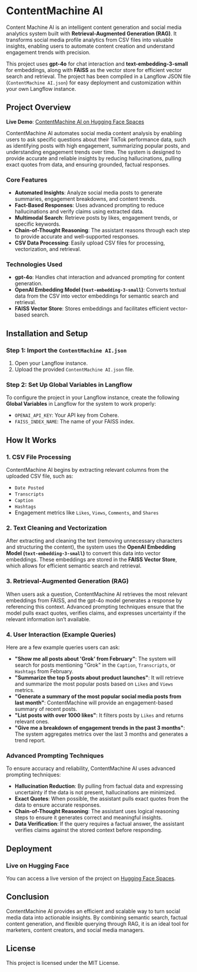 # ContentMachine AI


Content Machine AI is an intelligent content generation and social media analytics system built with **Retrieval-Augmented Generation (RAG)**. It transforms social media profile analytics from CSV files into valuable insights, enabling users to automate content creation and understand engagement trends with precision.

This project uses **gpt-4o** for chat interaction and **text-embedding-3-small** for embeddings, along with **FAISS** as the vector store for efficient vector search and retrieval. The project has been compiled in a Langflow JSON file (`ContentMachine AI.json`) for easy deployment and customization within your own Langflow instance.

## Project Overview

**Live Demo**: [ContentMachine AI on Hugging Face Spaces](https://huggingface.co/spaces/chris7rez/LangflowShow)

ContentMachine AI automates social media content analysis by enabling users to ask specific questions about their TikTok performance data, such as identifying posts with high engagement, summarizing popular posts, and understanding engagement trends over time. The system is designed to provide accurate and reliable insights by reducing hallucinations, pulling exact quotes from data, and ensuring grounded, factual responses.

### Core Features

- **Automated Insights**: Analyze social media posts to generate summaries, engagement breakdowns, and content trends.
- **Fact-Based Responses**: Uses advanced prompting to reduce hallucinations and verify claims using extracted data.
- **Multimodal Search**: Retrieve posts by likes, engagement trends, or specific keywords.
- **Chain-of-Thought Reasoning**: The assistant reasons through each step to provide accurate and well-supported responses.
- **CSV Data Processing**: Easily upload CSV files for processing, vectorization, and retrieval.

### Technologies Used

- **gpt-4o**: Handles chat interaction and advanced prompting for content generation.
- **OpenAI Embedding Model (`text-embedding-3-small`)**: Converts textual data from the CSV into vector embeddings for semantic search and retrieval.
- **FAISS Vector Store**: Stores embeddings and facilitates efficient vector-based search.

## Installation and Setup

### Step 1: Import the `ContentMachine AI.json`

1. Open your Langflow instance.
2. Upload the provided `ContentMachine AI.json` file.

### Step 2: Set Up Global Variables in Langflow

To configure the project in your Langflow instance, create the following **Global Variables** in Langflow for the system to work properly:

- `OPENAI_API_KEY`: Your API key from Cohere.
- `FAISS_INDEX_NAME`: The name of your FAISS index.

## How It Works

### 1. **CSV File Processing**
ContentMachine AI begins by extracting relevant columns from the uploaded CSV file, such as:
- `Date Posted`
- `Transcripts`
- `Caption`
- `Hashtags`
- Engagement metrics like `Likes`, `Views`, `Comments`, and `Shares`

### 2. **Text Cleaning and Vectorization**
After extracting and cleaning the text (removing unnecessary characters and structuring the content), the system uses the **OpenAI Embedding Model (`text-embedding-3-small`)** to convert this data into vector embeddings. These embeddings are stored in the **FAISS Vector Store**, which allows for efficient semantic search and retrieval.

### 3. **Retrieval-Augmented Generation (RAG)**
When users ask a question, ContentMachine AI retrieves the most relevant embeddings from FAISS, and the gpt-4o model generates a response by referencing this context. Advanced prompting techniques ensure that the model pulls exact quotes, verifies claims, and expresses uncertainty if the relevant information isn’t available.

### 4. **User Interaction (Example Queries)**
Here are a few example queries users can ask:
- **"Show me all posts about 'Grok' from February"**: The system will search for posts mentioning "Grok" in the `Caption`, `Transcripts`, or `Hashtags` from February.
- **"Summarize the top 5 posts about product launches"**: It will retrieve and summarize the most popular posts based on `Likes` and `Views` metrics.
- **"Generate a summary of the most popular social media posts from last month"**: ContentMachine will provide an engagement-based summary of recent posts.
- **"List posts with over 1000 likes"**: It filters posts by `Likes` and returns relevant ones.
- **"Give me a breakdown of engagement trends in the past 3 months"**: The system aggregates metrics over the last 3 months and generates a trend report.

### Advanced Prompting Techniques

To ensure accuracy and reliability, ContentMachine AI uses advanced prompting techniques:
- **Hallucination Reduction**: By pulling from factual data and expressing uncertainty if the data is not present, hallucinations are minimized.
- **Exact Quotes**: When possible, the assistant pulls exact quotes from the data to ensure accurate responses.
- **Chain-of-Thought Reasoning**: The assistant uses logical reasoning steps to ensure it generates correct and meaningful insights.
- **Data Verification**: If the query requires a factual answer, the assistant verifies claims against the stored context before responding.

## Deployment

### Live on Hugging Face
You can access a live version of the project on [Hugging Face Spaces](https://huggingface.co/spaces/chris7rez/LangflowShow).

## Conclusion

ContentMachine AI provides an efficient and scalable way to turn social media data into actionable insights. By combining semantic search, factual content generation, and flexible querying through RAG, it is an ideal tool for marketers, content creators, and social media managers.

## License

This project is licensed under the MIT License.
